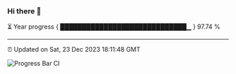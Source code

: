 ### Hi there 👋

⏳ Year progress { █████████████████████████████▁ } 97.74 %

---

⏰ Updated on Sat, 23 Dec 2023 18:11:48 GMT

![Progress Bar CI](https://github.com/liununu/liununu/workflows/Progress%20Bar%20CI/badge.svg)
